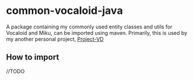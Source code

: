 # common-vocaloid-java

A package containing my commonly used entity classes and utils for Vocaloid and Miku, can be imported using maven.
Primarily, this is used by my another personal project, [Project-VD](https://github.com/CXwudi/project-vd)

## How to import

//TODO
